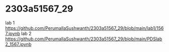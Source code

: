 # 2303a51567_29
lab 1 https://github.com/PerumallaSushwanth/2303a51567_29/blob/main/lab1/1567.ipynb
lab 2 https://github.com/PerumallaSushwanth/2303a51567_29/blob/main/PDSlab2_1567.ipynb
